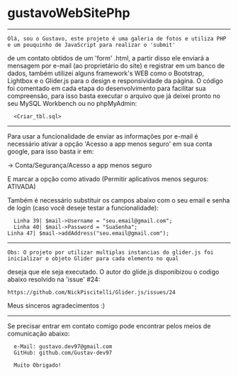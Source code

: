 # gustavoWebSitePhp

----------------------------------------------------------------------------------------------------------------------------------

	Olá, sou o Gustavo, este projeto é uma galeria de fotos e utiliza PHP e um pouquinho de JavaScript para realizar o 'submit' 
de um contato obtidos de um 'form' .html, a partir disso ele enviará a mensagem por e-mail (ao proprietário do site) e registrar em
um banco de dados, também utilizei alguns framework's WEB como o Bootstrap, Lightbox e o Glider.js para o design e responsividade da
página. 
	O código foi comentado em cada etapa do desenvolvimento para facilitar sua compreensão, para isso basta executar 
o arquivo que já deixei pronto no seu MySQL Workbench ou no phpMyAdmin: 

	  <Criar_tbl.sql>

----------------------------------------------------------------------------------------------------------------------------------

Para usar a funcionalidade de enviar as informações por e-mail é necessário 
ativar a opção 'Acesso a app menos seguro' em sua conta google, para isso basta ir em:

  -> Conta/Segurança/Acesso a app menos seguro  

 E marcar a opção como ativado (Permitir aplicativos menos seguros: ATIVADA)

 Também é necessário substituir os campos abaixo com o seu email e senha de login (caso você deseje testar a funcionalidade): 

	  Linha 39| $mail->Username = "seu.email@gmail.com";
	  Linha 40| $mail->Password = "SuaSenha";
    Linha 47| $mail->addAddress("seu.email@gmail.com");

----------------------------------------------------------------------------------------------------------------------------------
	Obs: O projeto por utilizar multiplas instancias do glider.js foi inicializar o objeto Glider para cada elemento no qual 
deseja que ele seja executado. O autor do glide.js disponibizou o codigo abaixo resolvido na 'issue' #24:
 
	https://github.com/NickPiscitelli/Glider.js/issues/24

  Meus sinceros agradecimentos :)

----------------------------------------------------------------------------------------------------------------------------------

Se precisar entrar em contato comigo pode encontrar pelos meios de comunicação abaixo:

	  e-Mail: gustavo.dev97@gmail.com
	  GitHub: github.com/Gustav-dev97

	  Muito Obrigado! 



